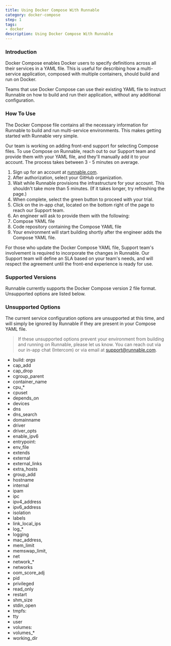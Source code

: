 ```yaml
---
title: Using Docker Compose With Runnable
category: docker-compose
step: 1
tags:
- docker
description: Using Docker Compose With Runnable
---
```


### Introduction

Docker Compose enables Docker users to specify definitions across all their services in a YAML file. This is useful for describing how a multi-service application, composed with multiple containers, should build and run on Docker.

Teams that use Docker Compose can use their existing YAML file to instruct Runnable on how to build and run their application, without any additional configuration.

### How To Use

The Docker Compose file contains all the necessary information for Runnable to build and run multi-service environments. This makes getting started with Runnable very simple. 

Our team is working on adding front-end support for selecting Compose files. To use Compose on Runnable, reach out to our Support team and provide them with your YAML file, and they'll manually add it to your account. The process takes between 3 - 5 minutes on average.

1. Sign up for an account at [runnable.com](https://runnable.com/signup).
  1. After authorization, select your GitHub organization.
  2. Wait while Runnable provisions the infrastructure for your account. This shouldn't take more than 5 minutes. (If it takes longer, try refreshing the page.)
  3. When complete, select the green button to proceed with your trial.
2. Click on the in-app chat, located on the bottom right of the page to reach our Support team.
3. An engineer will ask to provide them with the following:
  1. Compose YAML file
  2. Code repository containing the Compose YAML file
4. Your environment will start building shortly after the engineer adds the Compose YAML file.

For those who update the Docker Compose YAML file, Support team's involvement is required to incorporate the changes in Runnable. Our Support team will define an SLA based on your team's needs, and will respect the agreement until the front-end experience is ready for use.

### Supported Versions

Runnable currently supports the Docker Compose version 2 file format. Unsupported options are listed below.

### Unsupported Options

The current service configuration options are unsupported at this time, and will simply be ignored by Runnable if they are present in your Compose YAML file. 

> If these unsupported options prevent your environment from building and running on Runnable, please let us know. You can reach out via our in-app chat (Intercom) or via email at [support@runnable.com](mailto:support@runnable.com?subject=Docker%20Compose%20-%20Unsupported%20Options).

- build: *args*
- cap_add
- cap_drop
- cgroup_parent
- container_name
- cpu_*
- cpuset
- depends_on
- devices
- dns
- dns_search
- domainname
- driver
- driver_opts
- enable_ipv6
- entrypoint:
- env_file
- extends
- external
- external_links
- extra_hosts
- group_add
- hostname
- internal
- ipam
- ipc
- ipv4_address
- ipv6_address
- isolation
- labels
- link_local_ips
- log_*
- logging
- mac_address,
- mem_limit
- memswap_limit,
- net
- network_*
- networks
- oom_score_adj
- pid
- privileged
- read_only
- restart
- shm_size
- stdin_open
- tmpfs:
- tty
- user
- volumes:
- volumes_*
- working_dir
